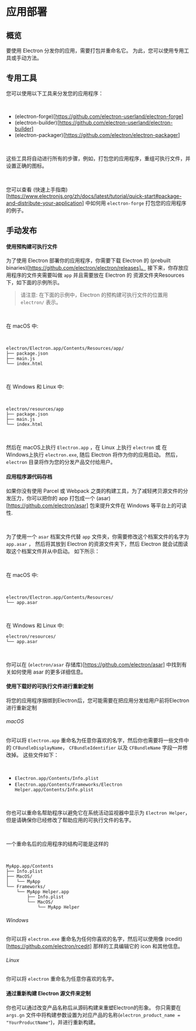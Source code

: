 # 应用部署

## 概览

要使用 Electron 分发你的应用，需要打包并重命名它。 为此，您可以使用专用工具或手动方法。

## 专用工具

您可以使用以下工具来分发您的应用程序：

<br>

- (electron-forge)[https://github.com/electron-userland/electron-forge]
- (electron-builder)[https://github.com/electron-userland/electron-builder]
- (electron-packager)[https://github.com/electron/electron-packager]

<br>

这些工具将自动进行所有的步骤，例如，打包您的应用程序，重组可执行文件，并设置正确的图标。

<br>

您可以查看 (快速上手指南)[https://www.electronjs.org/zh/docs/latest/tutorial/quick-start#package-and-distribute-your-application] 中如何用 `electron-forge` 打包您的应用程序的例子。

## 手动发布

#### 使用预构建可执行文件​

为了使用 Electron 部署你的应用程序，你需要下载 Electron 的 (prebuilt binaries)[https://github.com/electron/electron/releases]。 接下来，你存放应用程序的文件夹需要叫做 `app` 并且需要放在 Electron 的 资源文件夹Resources下，如下面的示例所示。

> 请注意: 在下面的示例中，Electron 的预构建可执行文件的位置用 `electron/` 表示。

<br>

在 macOS 中:

<br>

```
electron/Electron.app/Contents/Resources/app/
├── package.json
├── main.js
└── index.html
```

<br>

在 Windows 和 Linux 中:

<br>

```
electron/resources/app
├── package.json
├── main.js
└── index.html
```

<br>

然后在 macOS上执行 `Electron.app` ，在 Linux 上执行 `electron` 或 在 Windows上执行 `electron.exe`, 随后 Electron 将作为你的应用启动。 然后， `electron` 目录将作为您的分发产品交付给用户。

#### 应用程序源代码存档​

如果你没有使用 Parcel 或 Webpack 之类的构建工具，为了减轻拷贝源文件的分发压力，你可以把你的 app 打包成一个 (asar)[https://github.com/electron/asar] 包来提升文件在 Windows 等平台上的可读性.

<br>

为了使用一个 `asar` 档案文件代替 `app` 文件夹，你需要修改这个档案文件的名字为 `app.asar` ， 然后将其放到 Electron 的资源文件夹下，然后 Electron 就会试图读取这个档案文件并从中启动。 如下所示：

<br>

在 macOS 中:

<br>

```
electron/Electron.app/Contents/Resources/
└── app.asar
```

<br>

在 Windows 和 Linux 中:

```
electron/resources/
└── app.asar
```

<br>

你可以在 (`electron/asar` 存储库)[https://github.com/electron/asar] 中找到有关如何使用 asar 的更多详细信息。

#### 使用下载好的可执行文件进行重新定制

将您的应用程序捆绑到Electron后，您可能需要在把应用分发给用户前将Electron进行重新定制

###### macOS

你可以将 `Electron.app` 重命名为任意你喜欢的名字，然后你也需要将一些文件中的 `CFBundleDisplayName`， `CFBundleIdentifier` 以及 `CFBundleName` 字段一并修改掉。 这些文件如下：

<br>

- `Electron.app/Contents/Info.plist`
- `Electron.app/Contents/Frameworks/Electron Helper.app/Contents/Info.plist`

<br>

你也可以重命名帮助程序以避免它在系统活动监视器中显示为 `Electron Helper`， 但是请确保你已经修改了帮助应用的可执行文件的名字。

<br>

一个重命名后的应用程序的结构可能是这样的

<br>

```
MyApp.app/Contents
├── Info.plist
├── MacOS/
│   └── MyApp
└── Frameworks/
    └── MyApp Helper.app
        ├── Info.plist
        └── MacOS/
            └── MyApp Helper
```

###### Windows​

你可以将 `electron.exe` 重命名为任何你喜欢的名字，然后可以使用像 (rcedit)[https://github.com/electron/rcedit] 那样的工具编辑它的 icon 和其他信息。

###### Linux​

你可以将 `electron` 重命名为任意你喜欢的名字。

#### 通过重新构建 Electron 源文件来定制​

你也可以通过改变产品名称后从源码构建来重塑Electron的形象。 你只需要在 `args.gn` 文件中将构建参数设置为对应产品的名称(`electron_product_name = "YourProductName"`)，并进行重新构建。